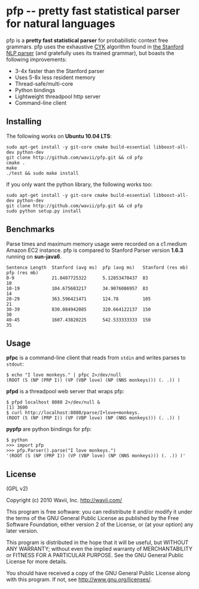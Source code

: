 pfp -- pretty fast statistical parser for natural languages
===========================================================

pfp is a **pretty fast statistical parser** for probabilistic context free grammars.  pfp uses the exhaustive [CYK](http://en.wikipedia.org/wiki/CYK_algorithm) algorithm found in [the Stanford NLP parser](http://nlp.stanford.edu/software/lex-parser.shtml) (and gratefully uses its trained grammar), but boasts the following improvements:

* 3-4x faster than the Stanford parser
* Uses 5-8x less resident memory
* Thread-safe/multi-core
* Python bindings
* Lightweight threadpool http server
* Command-line client

## Installing

The following works on **Ubuntu 10.04 LTS**:

    sudo apt-get install -y git-core cmake build-essential libboost-all-dev python-dev
    git clone http://github.com/wavii/pfp.git && cd pfp
    cmake .
    make
    ./test && sudo make install

If you only want the python library, the following works too:

    sudo apt-get install -y git-core cmake build-essential libboost-all-dev python-dev
    git clone http://github.com/wavii/pfp.git && cd pfp
    sudo python setup.py install

## Benchmarks

Parse times and maximum memory usage were recorded on a c1.medium Amazon EC2 instance.  pfp is compared to Stanford Parser version **1.6.3** running on **sun-java6**.

	Sentence Length  Stanford (avg ms)  pfp (avg ms)   Stanford (res mb) pfp (res mb)
    0-9              21.0407725322      5.12853470437  83                10
    10-19            104.675603217      34.9076086957  83                14
    20-29            363.596421471      124.78         105               21
    30-39            830.084942085      320.664122137  150               30
    40-45            1607.43820225      542.533333333  150               35

## Usage

**pfpc** is a command-line client that reads from `stdin` and writes parses to `stdout`:

    $ echo "I love monkeys." | pfpc 2>/dev/null
    (ROOT (S (NP (PRP I)) (VP (VBP love) (NP (NNS monkeys))) (. .)) )

**pfpd** is a threadpool web server that wraps pfp:

    $ pfpd localhost 8080 2>/dev/null &
    [1] 3600
    $ curl http://localhost:8080/parse/I+love+monkeys.
    (ROOT (S (NP (PRP I)) (VP (VBP love) (NP (NNS monkeys))) (. .)) )

**pypfp** are python bindings for pfp:

    $ python
    >>> import pfp
    >>> pfp.Parser().parse("I love monkeys.")
    '(ROOT (S (NP (PRP I)) (VP (VBP love) (NP (NNS monkeys))) (. .)) )'

## License

(GPL v2)

Copyright (c) 2010 Wavii, Inc. <http://wavii.com/>

This program is free software: you can redistribute it and/or modify
it under the terms of the GNU General Public License as published by
the Free Software Foundation, either version 2 of the License, or
(at your option) any later version.

This program is distributed in the hope that it will be useful,
but WITHOUT ANY WARRANTY; without even the implied warranty of
MERCHANTABILITY or FITNESS FOR A PARTICULAR PURPOSE.  See the
GNU General Public License for more details.

You should have received a copy of the GNU General Public License
along with this program.  If not, see <http://www.gnu.org/licenses/>.

